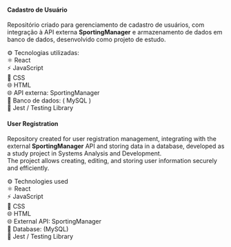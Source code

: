 #### Cadastro de Usuário 
Repositório criado para gerenciamento de cadastro de usuários, com integração à API externa **SportingManager** e armazenamento de dados em banco de dados, desenvolvido como projeto de estudo.  

⚙️ Tecnologias utilizadas:  
⚛️ React  
⚡ JavaScript  
🎨 CSS  
🌐 HTML  
🌐 API externa: SportingManager  
💾 Banco de dados: ( MySQL )  
🧪 Jest / Testing Library  

#### User Registration 
Repository created for user registration management, integrating with the external **SportingManager** API and storing data in a database, developed as a study project in Systems Analysis and Development.  
The project allows creating, editing, and storing user information securely and efficiently.

⚙️ Technologies used  
⚛️ React  
⚡ JavaScript  
🎨 CSS  
🌐 HTML  
🌐 External API: SportingManager  
💾 Database: (MySQL)  
🧪 Jest / Testing Library
